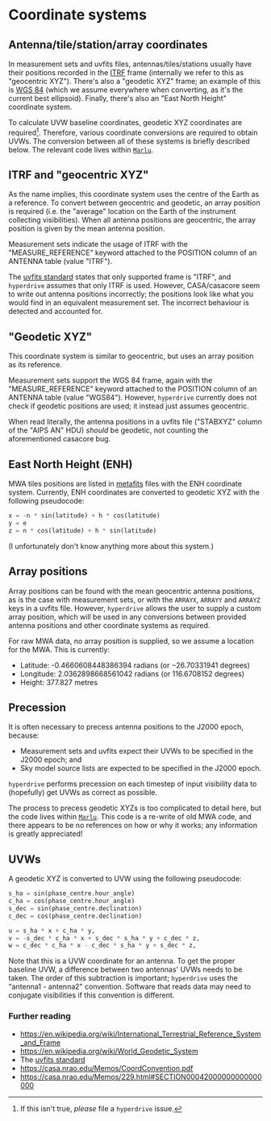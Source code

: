 # Coordinate systems

## Antenna/tile/station/array coordinates

In measurement sets and uvfits files, antennas/tiles/stations usually have their
positions recorded in the
[ITRF](https://en.wikipedia.org/wiki/International_Terrestrial_Reference_System_and_Frame)
frame (internally we refer to this as "geocentric XYZ"). There's also a
"geodetic XYZ" frame; an example of this is [WGS
84](https://en.wikipedia.org/wiki/World_Geodetic_System#WGS_84) (which we assume
everywhere when converting, as it's the current best ellipsoid). Finally,
there's also an "East North Height" coordinate system.

To calculate UVW baseline coordinates, geodetic XYZ coordinates are
required[^1]. Therefore, various coordinate conversions are required to obtain
UVWs. The conversion between all of these systems is briefly described below.
The relevant code lives within [`Marlu`](https://github.com/MWATelescope/Marlu).

## ITRF and "geocentric XYZ"

As the name implies, this coordinate system uses the centre of the Earth as a
reference. To convert between geocentric and geodetic, an array position is
required (i.e. the "average" location on the Earth of the instrument collecting
visibilities). When all antenna positions are geocentric, the array position is
given by the mean antenna position.

Measurement sets indicate the usage of ITRF with the "MEASURE_REFERENCE" keyword
attached to the POSITION column of an ANTENNA table (value "ITRF").

The [uvfits
standard](https://library.nrao.edu/public/memos/aips/memos/AIPSM_117.pdf) states
that only supported frame is "ITRF", and `hyperdrive` assumes that only ITRF is
used. However, CASA/casacore seem to write out antenna positions incorrectly;
the positions look like what you would find in an equivalent measurement set.
The incorrect behaviour is detected and accounted for.

## "Geodetic XYZ"

This coordinate system is similar to geocentric, but uses an array position as
its reference.

Measurement sets support the WGS 84 frame, again with the "MEASURE_REFERENCE"
keyword attached to the POSITION column of an ANTENNA table (value "WGS84").
However, `hyperdrive` currently does not check if geodetic positions are used;
it instead just assumes geocentric.

When read literally, the antenna positions in a uvfits file ("STABXYZ" column of
the "AIPS AN" HDU) *should* be geodetic, not counting the aforementioned
casacore bug.

## East North Height (ENH)

MWA tiles positions are listed in [metafits](../defs/mwa/metafits.md) files with
the ENH coordinate system. Currently, ENH coordinates are converted to geodetic
XYZ with the following pseudocode:

```python
x = -n * sin(latitude) + h * cos(latitude)
y = e
z = n * cos(latitude) + h * sin(latitude)
```

(I unfortunately don't know anything more about this system.)

## Array positions

Array positions can be found with the mean geocentric antenna positions, as is
the case with measurement sets, or with the `ARRAYX`, `ARRAYY` and `ARRAYZ` keys
in a uvfits file. However, `hyperdrive` allows the user to supply a custom array
position, which will be used in any conversions between provided antenna
positions and other coordinate systems as required.

For raw MWA data, no array position is supplied, so we assume a location for the
MWA. This is currently:

- Latitude: -0.4660608448386394 radians (or −26.70331941 degrees)
- Longitude: 2.0362898668561042 radians (or 116.6708152 degrees)
- Height: 377.827 metres

## Precession

It is often necessary to precess antenna positions to the J2000 epoch, because:

- Measurement sets and uvfits expect their UVWs to be specified in the J2000 epoch; and
- Sky model source lists are expected to be specified in the J2000 epoch.

`hyperdrive` performs precession on each timestep of input visibility data to
(hopefully) get UVWs as correct as possible.

The process to precess geodetic XYZs is too complicated to detail here, but the
code lives within [`Marlu`](https://github.com/MWATelescope/Marlu). This code is
a re-write of old MWA code, and there appears to be no references on how or why
it works; any information is greatly appreciated!

## UVWs

A geodetic XYZ is converted to UVW using the following pseudocode:

```python
s_ha = sin(phase_centre.hour_angle)
c_ha = cos(phase_centre.hour_angle)
s_dec = sin(phase_centre.declination)
c_dec = cos(phase_centre.declination)

u = s_ha * x + c_ha * y,
v = -s_dec * c_ha * x + s_dec * s_ha * y + c_dec * z,
w = c_dec * c_ha * x - c_dec * s_ha * y + s_dec * z,
```

Note that this is a UVW coordinate for an antenna. To get the proper baseline
UVW, a difference between two antennas' UVWs needs to be taken. The order of
this subtraction is important; `hyperdrive` uses the "antenna1 - antenna2"
convention. Software that reads data may need to conjugate visibilities if this
convention is different.

### Further reading

- <https://en.wikipedia.org/wiki/International_Terrestrial_Reference_System_and_Frame>
- <https://en.wikipedia.org/wiki/World_Geodetic_System>
- The [uvfits
  standard](https://library.nrao.edu/public/memos/aips/memos/AIPSM_117.pdf)
- <https://casa.nrao.edu/Memos/CoordConvention.pdf>
- <https://casa.nrao.edu/Memos/229.html#SECTION00042000000000000000>

[^1]: If this isn't true, _please_ file a `hyperdrive` issue.
